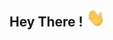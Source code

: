 <h2>Hey There ! <img src="https://raw.githubusercontent.com/ABSphreak/ABSphreak/master/gifs/Hi.gif" width="30px"></h2>
